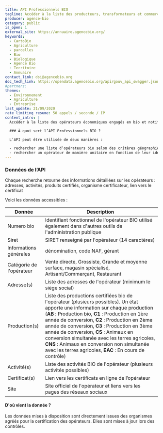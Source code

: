 ```yaml
---
title: API Professionnels BIO
tagline: Accéder à la liste des producteurs, transformateurs et commercants engagés en bio et notifiés auprès de l’Agence Bio
producer: agence-bio
category: public
is_open: 1
external_site: https://annuaire.agencebio.org/
keywords:
  - CartoBio
  - Agriculture
  - parcelles
  - Bio
  - Biologique
  - Agence Bio
  - Territoire
  - Annuaire
contact_link: dsi@agencebio.org
doc_tech_link: https://opendata.agencebio.org/api/gouv_api_swagger.json
#partners:
themes:
  - Environnement
  - Agriculture
  - Entreprise
last_update: 21/09/2020
rate_limiting_resume: 50 appels / seconde / IP
content_intro: |
  Accéder à la liste des opérateurs économiques engagés en bio et notifiés auprès de l’Agence Bio avec les principales informations publiques qui leur sont rattachées (identification de l’établissement, activité, produits certifiés, lien vers le certificat bio)

  ### À quoi sert l’API Professionnels BIO ?

  L’API peut être utilisée de deux manières :

  - rechercher une liste d’opérateurs bio selon des critères géographique et d’activité,
  - rechercher un opérateur de manière unitaire en fonction de leur identifiant SIRET, n° BIO ou de leur raison sociale.
---
```


### Données de l’API

Chaque recherche retourne des informations détaillées sur les opérateurs : adresses, activités, produits certifiés, organisme certificateur, lien vers le certificat

Voici les données accessibles :

| Donnée                   | Description                                                                                                    |
| ------------------------ | -------------------------------------------------------------------------------------------------------------- |
| Numero bio               | Identifiant fonctionnel de l'opérateur BIO utilisé également dans d'autres outils de l'administration publique |
| Siret                    | SIRET renseigné par l'opérateur (14 caractères)                                                                |
| Informations générales   | dénomination, code NAF, gérant                                                                                 |
| Catégorie de l'opérateur | Vente directe, Grossiste, Grande et moyenne surface, magasin spécialisé, Artisant/Commerçant, Restaurant        |
| Adresse(s)               | Liste des adresses de l'opérateur (minimum le siège social)                                                    |
| Production(s)            | Liste des productions certifiées bio de l'opérateur (plusieurs possibles). Un état apporte une information sur chaque production (**AB** : Production bio, **C1** : Production en 1ère année de conversion, **C2** : Production en 2ème année de conversion, **C3** : Production en 3ème année de conversion, **CS** : Animaux en conversion simultanée avec les terres agricoles, **CNS** : Animaux en conversion non simultanée avec les terres agricoles, **EAC** : En cours de contrôle)                                     |
| Activité(s)              | Liste des activités BIO de l'opérateur (plusieurs activités possibles)                                         |
| Certificat(s)            | Lien vers les certificats en ligne de l’opérateur                                                              |
| Site                     | Site officiel de l'opérateur et liens vers les pages des réseaux sociaux                                       |

#### D'où vient la donnée ?

Les données mises à disposition sont directement issues des organismes agréés pour la certification des opérateurs. Elles sont mises à jour lors des contrôles.
